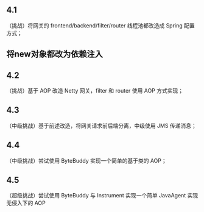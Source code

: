 ## 4.1 

（挑战）将网关的 frontend/backend/filter/router 线程池都改造成 Spring 配置方式；

## 将new对象都改为依赖注入





## 4.2 

（挑战）基于 AOP 改造 Netty 网关，filter 和 router 使用 AOP 方式实现；



## 4.3

 （中级挑战）基于前述改造，将网关请求前后端分离，中级使用 JMS 传递消息；



## 4.4

 （中级挑战）尝试使用 ByteBuddy 实现一个简单的基于类的 AOP；



## 4.5 

（超级挑战）尝试使用 ByteBuddy 与 Instrument 实现一个简单 JavaAgent 实现无侵入下的 AOP